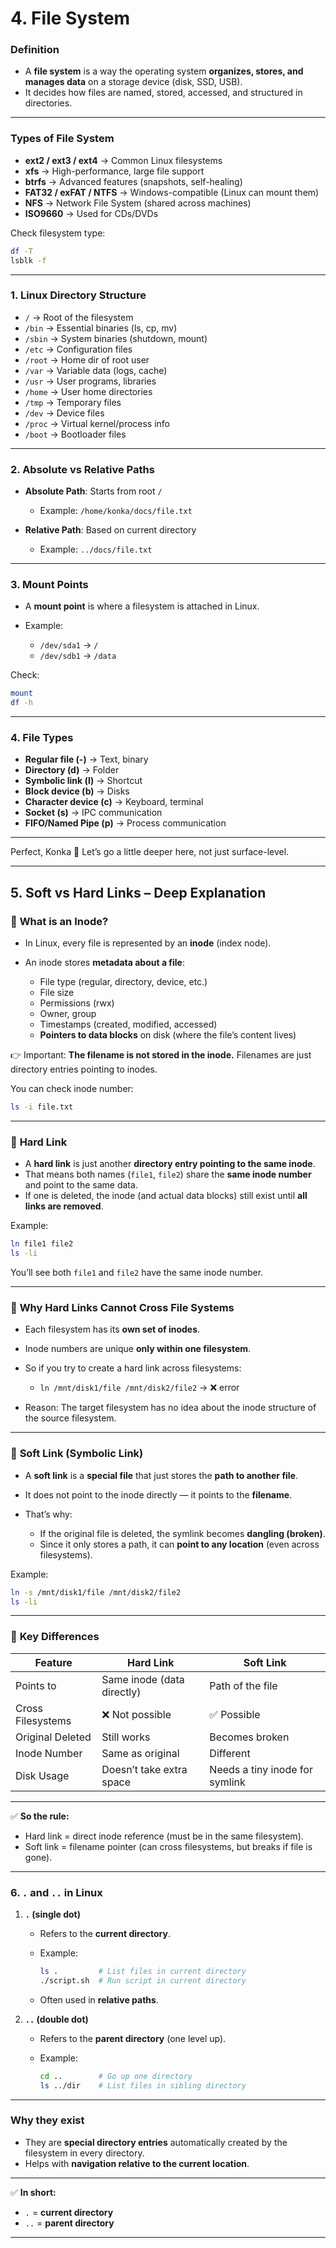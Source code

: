 # **4. File System**

### **Definition**

* A **file system** is a way the operating system **organizes, stores, and manages data** on a storage device (disk, SSD, USB).
* It decides how files are named, stored, accessed, and structured in directories.

---

### **Types of File System**

* **ext2 / ext3 / ext4** → Common Linux filesystems
* **xfs** → High-performance, large file support
* **btrfs** → Advanced features (snapshots, self-healing)
* **FAT32 / exFAT / NTFS** → Windows-compatible (Linux can mount them)
* **NFS** → Network File System (shared across machines)
* **ISO9660** → Used for CDs/DVDs

Check filesystem type:

```bash
df -T
lsblk -f
```

---

### **1. Linux Directory Structure**

* `/` → Root of the filesystem
* `/bin` → Essential binaries (ls, cp, mv)
* `/sbin` → System binaries (shutdown, mount)
* `/etc` → Configuration files
* `/root` → Home dir of root user
* `/var` → Variable data (logs, cache)
* `/usr` → User programs, libraries
* `/home` → User home directories
* `/tmp` → Temporary files
* `/dev` → Device files
* `/proc` → Virtual kernel/process info
* `/boot` → Bootloader files

---

### **2. Absolute vs Relative Paths**

* **Absolute Path**: Starts from root `/`

  * Example: `/home/konka/docs/file.txt`
* **Relative Path**: Based on current directory

  * Example: `../docs/file.txt`

---

### **3. Mount Points**

* A **mount point** is where a filesystem is attached in Linux.
* Example:

  * `/dev/sda1` → `/`
  * `/dev/sdb1` → `/data`

Check:

```bash
mount
df -h
```

---

### **4. File Types**

* **Regular file (-)** → Text, binary
* **Directory (d)** → Folder
* **Symbolic link (l)** → Shortcut
* **Block device (b)** → Disks
* **Character device (c)** → Keyboard, terminal
* **Socket (s)** → IPC communication
* **FIFO/Named Pipe (p)** → Process communication

---

Perfect, Konka 🚀 Let’s go a little deeper here, not just surface-level.

---

## **5. Soft vs Hard Links – Deep Explanation**

### 🔹 **What is an Inode?**

* In Linux, every file is represented by an **inode** (index node).
* An inode stores **metadata about a file**:

  * File type (regular, directory, device, etc.)
  * File size
  * Permissions (rwx)
  * Owner, group
  * Timestamps (created, modified, accessed)
  * **Pointers to data blocks** on disk (where the file’s content lives)

👉 Important: **The filename is not stored in the inode.**
Filenames are just directory entries pointing to inodes.

You can check inode number:

```bash
ls -i file.txt
```

---

### 🔹 **Hard Link**

* A **hard link** is just another **directory entry pointing to the same inode**.
* That means both names (`file1`, `file2`) share the **same inode number** and point to the same data.
* If one is deleted, the inode (and actual data blocks) still exist until **all links are removed**.

Example:

```bash
ln file1 file2
ls -li
```

You’ll see both `file1` and `file2` have the same inode number.

---

### 🔹 **Why Hard Links Cannot Cross File Systems**

* Each filesystem has its **own set of inodes**.
* Inode numbers are unique **only within one filesystem**.
* So if you try to create a hard link across filesystems:

  * `ln /mnt/disk1/file /mnt/disk2/file2` → ❌ error
* Reason: The target filesystem has no idea about the inode structure of the source filesystem.

---

### 🔹 **Soft Link (Symbolic Link)**

* A **soft link** is a **special file** that just stores the **path to another file**.
* It does not point to the inode directly — it points to the **filename**.
* That’s why:

  * If the original file is deleted, the symlink becomes **dangling (broken)**.
  * Since it only stores a path, it can **point to any location** (even across filesystems).

Example:

```bash
ln -s /mnt/disk1/file /mnt/disk2/file2
ls -li
```

---

### 🔹 **Key Differences**

| Feature           | Hard Link                  | Soft Link                      |
| ----------------- | -------------------------- | ------------------------------ |
| Points to         | Same inode (data directly) | Path of the file               |
| Cross Filesystems | ❌ Not possible             | ✅ Possible                     |
| Original Deleted  | Still works                | Becomes broken                 |
| Inode Number      | Same as original           | Different                      |
| Disk Usage        | Doesn’t take extra space   | Needs a tiny inode for symlink |

---

✅ **So the rule:**

* Hard link = direct inode reference (must be in the same filesystem).
* Soft link = filename pointer (can cross filesystems, but breaks if file is gone).

---

### **6. `.` and `..` in Linux**

1. **`.` (single dot)**

   * Refers to the **current directory**.
   * Example:

     ```bash
     ls .         # List files in current directory
     ./script.sh  # Run script in current directory
     ```
   * Often used in **relative paths**.

2. **`..` (double dot)**

   * Refers to the **parent directory** (one level up).
   * Example:

     ```bash
     cd ..        # Go up one directory
     ls ../dir    # List files in sibling directory
     ```

---

### **Why they exist**

* They are **special directory entries** automatically created by the filesystem in every directory.
* Helps with **navigation relative to the current location**.

---

✅ **In short:**

* `.` = **current directory**
* `..` = **parent directory**

---